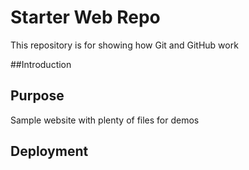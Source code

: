 # Starter Web Repo

This repository is for showing how Git and GitHub work

##Introduction

## Purpose

Sample website with plenty of files for demos

## Deployment